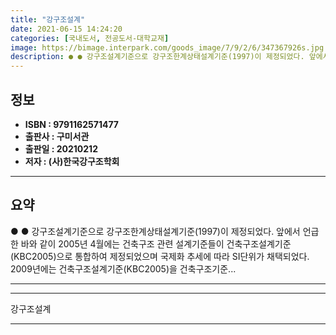 ```yaml
---
title: "강구조설계"
date: 2021-06-15 14:24:20
categories: [국내도서, 전공도서-대학교재]
image: https://bimage.interpark.com/goods_image/7/9/2/6/347367926s.jpg
description: ● ● 강구조설계기준으로 강구조한계상태설계기준(1997)이 제정되었다. 앞에서 언급한 바와 같이 2005년 4월에는 건축구조 관련 설계기준들이 건축구조설계기준(KBC2005)으로 통합하여 제정되었으며 국제화 추세에 따라 SI단위가 채택되었다. 2009년에는 건축구조설계기준(KBC20
---
```


## **정보**

- **ISBN : 9791162571477**
- **출판사 : 구미서관**
- **출판일 : 20210212**
- **저자 : (사)한국강구조학회**

------



## **요약**

●  ●  강구조설계기준으로 강구조한계상태설계기준(1997)이 제정되었다. 앞에서 언급한 바와 같이 2005년 4월에는 건축구조 관련 설계기준들이 건축구조설계기준(KBC2005)으로 통합하여 제정되었으며 국제화 추세에 따라 SI단위가 채택되었다. 2009년에는 건축구조설계기준(KBC2005)을 건축구조기준... 

------



------


강구조설계 

------


